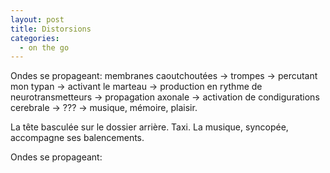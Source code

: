 ```yaml
---
layout: post
title: Distorsions
categories:
  - on the go
---
```


Ondes se propageant: membranes caoutchoutées -> trompes -> percutant mon typan -> activant le marteau -> production en rythme de neurotransmetteurs -> propagation axonale -> activation de condigurations cerebrale -> ??? -> musique, mémoire, plaisir.

La tête basculée sur le dossier arrière.
Taxi.
La musique, syncopée, accompagne ses balencements.

Ondes se propageant: 
